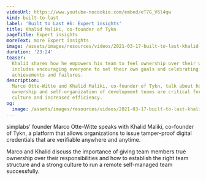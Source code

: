 ```yaml
---
videoUrl: https://www.youtube-nocookie.com/embed/eT7G_V6l4qw
kind: built-to-last
label: 'Built to Last #6: Expert insights'
title: Khalid Maliki, co-founder of Tykn
pageTitle: Expert insights
moreText: more Expert insights
image: /assets/images/resources/videos/2021-03-17-built-to-last-khalid-maliki/khalid.jpg
duration: '23:24'
teaser:
  Khalid shares how he empowers his team to feel ownership over their work. This
  includes encouraging everyone to set their own goals and celebrating both
  achievements and failures.
description:
  Marco Otte-Witte and Khalid Maliki, co-founder of Tykn, talk about how shared
  ownership and self-organization of development teams are critical for a strong
  culture and increased efficiency.
og:
  image: /assets/images/resources/videos/2021-03-17-built-to-last-khalid-maliki/og-image.png
---
```


simplabs' founder Marco Otte-Witte speaks with Khalid Maliki, co-founder of
Tykn, a platform that allows organizations to issue tamper-proof digital
credentials that are verifiable anywhere and anytime.

Marco and Khalid discuss the importance of giving team members true ownership
over their responsibilities and how to establish the right team structure and a
strong culture to run a remote self-managed team successfully.
